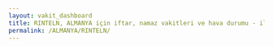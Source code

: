 ```yaml
---
layout: vakit_dashboard
title: RINTELN, ALMANYA için iftar, namaz vakitleri ve hava durumu - ilçe/eyalet seç
permalink: /ALMANYA/RINTELN/
---
```


<script type="text/javascript">
  var GLOBAL_COUNTRY = 'ALMANYA';
  var GLOBAL_CITY = 'RINTELN';
  var GLOBAL_STATE = '';
  var lat = 72;
  var lon = 21;
</script>
